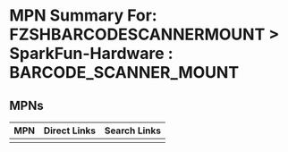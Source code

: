 



# MPN Summary For: FZSHBARCODESCANNERMOUNT > SparkFun-Hardware : BARCODE_SCANNER_MOUNT

## MPNs
  

|MPN|Direct Links|Search Links|
| :--- | :--- | :--- |
||||
